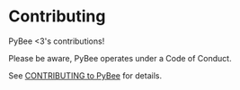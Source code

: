 # Contributing

PyBee <3's contributions! 

Please be aware, PyBee operates under a Code of Conduct. 

See [CONTRIBUTING to PyBee](pybee.org/contributing) for details.

